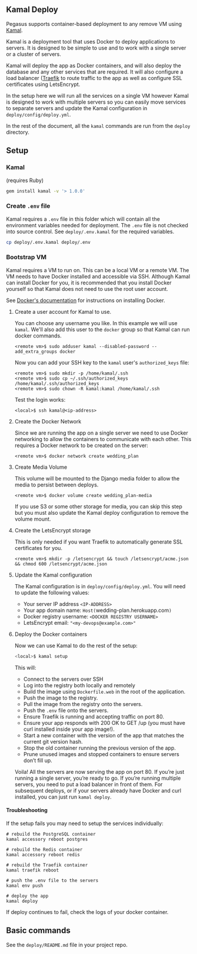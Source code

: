 ## Kamal Deploy

Pegasus supports container-based deployment to any remove VM using [Kamal](https://kamal-deploy.org/).

Kamal is a deployment tool that uses Docker to deploy applications to servers. It is designed to be simple to use
and to work with a single server or a cluster of servers.

Kamal will deploy the app as Docker containers, and will also deploy the database and any other services that are
required. It will also configure a load balancer ([Traefik](https://traefik.io/) to route traffic to the app
as well as configure SSL certificates using LetsEncrypt.

In the setup here we will run all the services on a single VM however Kamal is designed to work with multiple servers
so you can easily move services to separate servers and update the Kamal configuration in `deploy/config/deploy.yml`.

In the rest of the document, all the `kamal` commands are run from the `deploy` directory.

## Setup

### Kamal

(requires Ruby)

```bash
gem install kamal -v '> 1.0.0'
```

### Create `.env` file

Kamal requires a `.env` file in this folder which will contain all the environment variables needed for deployment.
The `.env` file is not checked into source control. See `deploy/.env.kamal` for the required variables.

```bash
cp deploy/.env.kamal deploy/.env
```

### Bootstrap VM

Kamal requires a VM to run on. This can be a local VM or a remote VM. The VM needs to have Docker installed and
accessible via SSH. Although Kamal can install Docker for you, it is recommended that you install Docker yourself
so that Kamal does not need to use the root user account.

See [Docker's documentation](https://docs.docker.com/engine/install/) for instructions on installing Docker.

1. Create a user account for Kamal to use.

    You can choose any username you like. In this example we will use `kamal`.
    We'll also add this user to the `docker` group so that Kamal can run docker commands.

    ```shell
    <remote vm>$ sudo adduser kamal --disabled-password --add_extra_groups docker
    ```

    Now you can add your SSH key to the `kamal` user's `authorized_keys` file:
   
    ```shell
    <remote vm>$ sudo mkdir -p /home/kamal/.ssh
    <remote vm>$ sudo cp ~/.ssh/authorized_keys /home/kamal/.ssh/authorized_keys
    <remote vm>$ sudo chown -R kamal:kamal /home/kamal/.ssh
    ```
   
    Test the login works:
   
    ```shell
    <local>$ ssh kamal@<ip-address>
    ```

2. Create the Docker Network

    Since we are running the app on a single server we need to use Docker networking to allow the containers to communicate
    with each other. This requires a Docker network to be created on the server:
    
    ```shell
    <remote vm>$ docker network create wedding_plan
    ```

3. Create Media Volume

   This volume will be mounted to the Django media folder to allow the media to persist between deploys.

    ```shell
    <remote vm>$ docker volume create wedding_plan-media
    ```
    
    If you use S3 or some other storage for media, you can skip this step but you must also update the Kamal
    deploy configuration to remove the volume mount.

4. Create the LetsEncrypt storage

    This is only needed if you want Traefik to automatically generate SSL certificates for you.

    ```shell
    <remote vm>$ mkdir -p /letsencrypt && touch /letsencrypt/acme.json && chmod 600 /letsencrypt/acme.json
    ```
   
5. Update the Kamal configuration

    The Kamal configuration is in `deploy/config/deploy.yml`. You will need to update the following values:

    * Your server IP address `<IP-ADDRESS>`
    * Your app domain name: `Host(`wedding-plan.herokuapp.com`)`
    * Docker registry username: `<DOCKER REGISTRY USERNAME>`
    * LetsEncrypt email: `"<my-devops@example.com>"`

6. Deploy the Docker containers

    Now we can use Kamal to do the rest of the setup:

    ```bash
    <local>$ kamal setup
    ```
    
    This will:
    
    * Connect to the servers over SSH
    * Log into the registry both locally and remotely
    * Build the image using `Dockerfile.web` in the root of the application.
    * Push the image to the registry.
    * Pull the image from the registry onto the servers.
    * Push the `.env` file onto the servers.
    * Ensure Traefik is running and accepting traffic on port 80.
    * Ensure your app responds with 200 OK to GET /up (you must have curl installed inside your app image!).
    * Start a new container with the version of the app that matches the current git version hash.
    * Stop the old container running the previous version of the app.
    * Prune unused images and stopped containers to ensure servers don’t fill up. 
    
    Voila! All the servers are now serving the app on port 80. If you’re just running a single server, you’re ready to go.
    If you’re running multiple servers, you need to put a load balancer in front of them. For subsequent deploys, or if 
    your servers already have Docker and curl installed, you can just run `kamal deploy`.

#### Troubleshooting

If the setup fails you may need to setup the services individually:

```shell
# rebuild the PostgreSQL container
kamal accessory reboot postgres

# rebuild the Redis container
kamal accessory reboot redis

# rebuild the Traefik container
kamal traefik reboot

# push the .env file to the servers
kamal env push

# deploy the app
kamal deploy
```

If deploy continues to fail, check the logs of your docker container.

## Basic commands

See the `deploy/README.md` file in your project repo.

